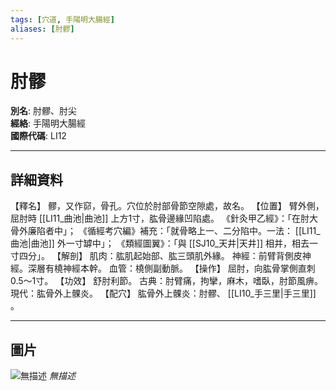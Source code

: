 ```yaml
---
tags: [穴道, 手陽明大腸經]
aliases: [肘髎]
---
```


# 肘髎

**別名**: 肘髎、肘尖  
**經絡**: 手陽明大腸經  
**國際代碼**: LI12  

---

## 詳細資料
【釋名】
髎，又作窌，骨孔。穴位於肘部骨節空隙處，故名。
【位置】
臂外側，屈肘時 [[LI11_曲池|曲池]] 上方1寸，肱骨邊緣凹陷處。
《針灸甲乙經》：「在肘大骨外廉陷者中」；
《循經考穴編》補充：「就骨略上一、二分陷中。一法： [[LI11_曲池|曲池]] 外一寸罅中」；
《類經圖翼》：「與 [[SJ10_天井|天井]] 相并，相去一寸四分」。
【解剖】
肌肉：肱肌起始部、肱三頭肌外緣。
神經：前臂背側皮神經。深層有橈神經本幹。
血管：橈側副動脈。
【操作】
屈肘，向肱骨掌側直刺0.5～1寸。
【功效】
舒肘利節。
古典：肘臂痛，拘攣，麻木，嗜臥，肘節風痹。
現代：肱骨外上髁炎。
【配穴】
肱骨外上髁炎：肘髎、 [[LI10_手三里|手三里]] 。

---

## 圖片
![無描述](https://yibian.hopto.org/pic/shu16/96.gif)
_無描述_

